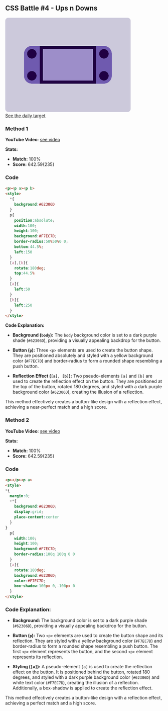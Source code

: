 ## CSS Battle #4 - Ups n Downs

![picture of daily target](./images/04.png)  
[See the daily target](https://cssbattle.dev/play/4)


### Method 1 

**YouTube Video**: [see video](https://www.youtube.com/watch?v=JAJQJuOZ0RA)

**Stats:**

- **Match:** 100%
- **Score:** 642.59{235}

### Code

```html
<p><p a><p b>
<style>
  *{
    background:#62306D
  }
  p{
    position:absolute;
    width:100;
    height:100;
    background:#F7EC7D;
    border-radius:50%50%0 0;
    bottom:44.5%;
    left:150
  }
  [a],[b]{
    rotate:180deg;
    top:44.5%
  }
  [a]{
    left:50
  }
  [b]{
    left:250
  }
</style>
```

**Code Explanation:**

- **Background (`body`):** The `body` background color is set to a dark purple shade (`#62306D`), providing a visually appealing backdrop for the button.

- **Button (`p`):** Three `<p>` elements are used to create the button shape. They are positioned absolutely and styled with a yellow background color (`#F7EC7D`) and border-radius to form a rounded shape resembling a push button.

- **Reflection Effect (`[a], [b]`):** Two pseudo-elements `[a]` and `[b]` are used to create the reflection effect on the button. They are positioned at the top of the button, rotated 180 degrees, and styled with a dark purple background color (`#62306D`), creating the illusion of a reflection.

This method effectively creates a button-like design with a reflection effect, achieving a near-perfect match and a high score.

### Method 2 

**YouTube Video**: [see video](https://www.youtube.com/watch?v=8DrxnGBVwiE)

**Stats:**

- **Match:** 100%
- **Score:** 642.59{235}

### Code

```html
<p></p><p a>
<style>
*{
  margin:0;
  +*{
    background:#62306D;
    display:grid;
    place-content:center
  }
}
  p{
    width:100;
    height:100;
    background:#F7EC7D;
    border-radius:100q 100q 0 0
  }
  [a]{
    rotate:180deg;
    background:#62306D;
    color:#F7EC7D;
    box-shadow:100px 0,-100px 0
  }
</style>
```

### Code Explanation:

- **Background:** The background color is set to a dark purple shade (`#62306D`), providing a visually appealing backdrop for the button.

- **Button (`p`):** Two `<p>` elements are used to create the button shape and its reflection. They are styled with a yellow background color (`#F7EC7D`) and border-radius to form a rounded shape resembling a push button. The first `<p>` element represents the button, and the second `<p>` element represents its reflection.

- **Styling (`[a]`):** A pseudo-element `[a]` is used to create the reflection effect on the button. It is positioned behind the button, rotated 180 degrees, and styled with a dark purple background color (`#62306D`) and white text color (`#F7EC7D`), creating the illusion of a reflection. Additionally, a box-shadow is applied to create the reflection effect.

This method effectively creates a button-like design with a reflection effect, achieving a perfect match and a high score.